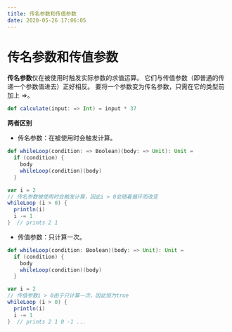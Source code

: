 ```yaml
---
title: 传名参数和传值参数
date: 2020-05-26 17:06:05
---
```

# 传名参数和传值参数

**传名参数**仅在被使用时触发实际参数的求值运算。 它们与传值参数（即普通的传递一个参数值进去）正好相反。 要将一个参数变为传名参数，只需在它的类型前加上 =&gt;。

```scala
def calculate(input: => Int) = input * 37
```

**两者区别**

* 传名参数：在被使用时会触发计算。

```scala
def whileLoop(condition: => Boolean)(body: => Unit): Unit =
  if (condition) {
    body
    whileLoop(condition)(body)
  }

var i = 2
// 传名参数被使用时会触发计算，因此i > 0会随着循环而改变
whileLoop (i > 0) {
  println(i)
  i -= 1
}  // prints 2 1
```

* 传值参数：只计算一次。

```scala
def whileLoop(condition: Boolean)(body: => Unit): Unit =
  if (condition) {
    body
    whileLoop(condition)(body)
  }

var i = 2
// 传值参数i > 0由于只计算一次，因此恒为true
whileLoop (i > 0) {
  println(i)
  i -= 1
}  // prints 2 1 0 -1 ...
```

